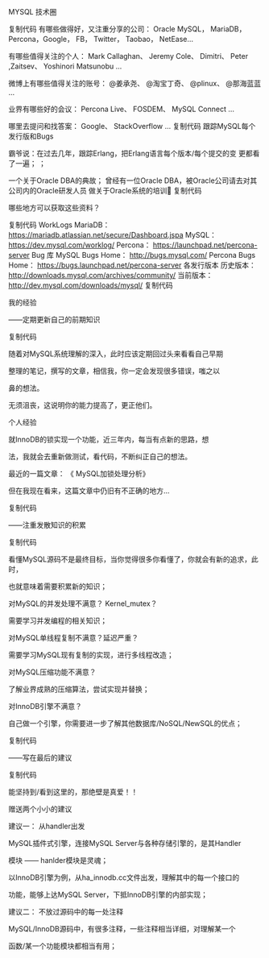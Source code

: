 


MYSQL 技术圈

复制代码
有哪些做得好，又注重分享的公司： Oracle MySQL， MariaDB， Percona，Google， FB， Twitter， Taobao， NetEase…

有哪些值得关注的个人： Mark Callaghan、 Jeremy Cole、 Dimitri、 Peter ,Zaitsev、 Yoshinori Matsunobu …

微博上有哪些值得关注的账号： @姜承尧、 @淘宝丁奇、 @plinux、 @那海蓝蓝 …

业界有哪些好的会议： Percona Live、 FOSDEM、 MySQL Connect …

哪里去提问和找答案： Google、 StackOverflow …
复制代码
跟踪MySQL每个发行版和Bugs


霸爷说：在过去几年，跟踪Erlang，把Erlang语言每个版本/每个提交的变
更都看了一遍；
；

一个关于Oracle DBA的典故；
曾经有一位Oracle DBA，被Oracle公司请去对其公司内的Oracle研发人员
做关于Oracle系统的培训
复制代码
 

 哪些地方可以获取这些资料？

复制代码
WorkLogs
MariaDB： https://mariadb.atlassian.net/secure/Dashboard.jspa
MySQL： https://dev.mysql.com/worklog/
Percona： https://launchpad.net/percona-server
Bug 库
MySQL Bugs Home： http://bugs.mysql.com/
Percona Bugs Home： https://bugs.launchpad.net/percona-server
各发行版本
历史版本： http://downloads.mysql.com/archives/community/
当前版本： http://dev.mysql.com/downloads/mysql/
复制代码
 

我的经验
 
——定期更新自己的前期知识

复制代码

随着对MySQL系统理解的深入，此时应该定期回过头来看看自己早期

整理的笔记，撰写的文章，相信我，你一定会发现很多错误，嗤之以

鼻的想法。

无须沮丧，这说明你的能力提高了，更正他们。

个人经验

就InnoDB的锁实现一个功能，近三年内，每当有点新的思路，想

法，我就会去重新做测试，看代码，不断纠正自己的想法。

最近的一篇文章： 《 MySQL加锁处理分析》

但在我现在看来，这篇文章中仍旧有不正确的地方…

复制代码

——注重发散知识的积累

复制代码

看懂MySQL源码不是最终目标，当你觉得很多你看懂了，你就会有新的追求，此时，

也就意味着需要积累新的知识；

对MySQL的并发处理不满意？ Kernel_mutex？

需要学习并发编程的相关知识；

对MySQL单线程复制不满意？延迟严重？

需要学习MySQL现有复制的实现，进行多线程改造；

对MySQL压缩功能不满意？

了解业界成熟的压缩算法，尝试实现并替换；

对InnoDB引擎不满意？

自己做一个引擎，你需要进一步了解其他数据库/NoSQL/NewSQL的优点；

复制代码

——写在最后的建议

复制代码

能坚持到/看到这里的，那绝壁是真爱！！

赠送两个小小的建议


建议一： 从handler出发

MySQL插件式引擎，连接MySQL Server与各种存储引擎的，是其Handler

模块 —— hanlder模块是灵魂；

以InnoDB引擎为例，从ha_innodb.cc文件出发，理解其中的每一个接口的

功能，能够上达MySQL Server，下抵InnoDB引擎的内部实现；

建议二： 不放过源码中的每一处注释

MySQL/InnoDB源码中，有很多注释，一些注释相当详细，对理解某一个

函数/某一个功能模块都相当有用；
